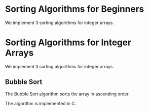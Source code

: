# Sorting Algorithms for Beginners

We implement 3 sorting algorithms for integer arrays.

# Sorting Algorithms for Integer Arrays

We implement 3 sorting algorithms for integer arrays.

## Bubble Sort

The Bubble Sort algorithm sorts the array in ascending order.

The algorithm is implemented in C.
